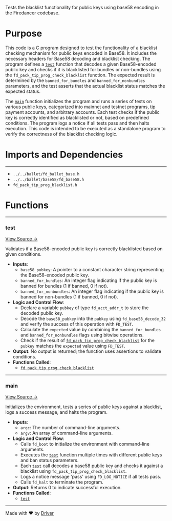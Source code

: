 <!--------------------------------------------------------------------------------->
<!-- IMPORTANT: This file is auto-generated by Driver (https://driver.ai). -------->
<!-- Manual edits may be overwritten on future commits. --------------------------->
<!--------------------------------------------------------------------------------->

Tests the blacklist functionality for public keys using base58 encoding in the Firedancer codebase.

# Purpose
This code is a C program designed to test the functionality of a blacklist checking mechanism for public keys encoded in Base58. It includes the necessary headers for Base58 decoding and blacklist checking. The program defines a [`test`](<#test>) function that decodes a given Base58-encoded public key and checks if it is blacklisted for bundles or non-bundles using the `fd_pack_tip_prog_check_blacklist` function. The expected result is determined by the `banned_for_bundles` and `banned_for_nonbundles` parameters, and the test asserts that the actual blacklist status matches the expected status.

The [`main`](<#main>) function initializes the program and runs a series of tests on various public keys, categorized into mainnet and testnet programs, tip payment accounts, and arbitrary accounts. Each test checks if the public key is correctly identified as blacklisted or not, based on predefined conditions. The program logs a notice if all tests pass and then halts execution. This code is intended to be executed as a standalone program to verify the correctness of the blacklist checking logic.
# Imports and Dependencies

---
- `../../ballet/fd_ballet_base.h`
- `../../ballet/base58/fd_base58.h`
- `fd_pack_tip_prog_blacklist.h`


# Functions

---
### test<!-- {{#callable:test}} -->
[View Source →](<../../../../../src/disco/pack/test_tip_prog_blacklist.c#L5>)

Validates if a Base58-encoded public key is correctly blacklisted based on given conditions.
- **Inputs**:
    - `base58_pubkey`: A pointer to a constant character string representing the Base58-encoded public key.
    - `banned_for_bundles`: An integer flag indicating if the public key is banned for bundles (1 if banned, 0 if not).
    - `banned_for_nonbundles`: An integer flag indicating if the public key is banned for non-bundles (1 if banned, 0 if not).
- **Logic and Control Flow**:
    - Declare a variable `pubkey` of type `fd_acct_addr_t` to store the decoded public key.
    - Decode the `base58_pubkey` into the `pubkey` using `fd_base58_decode_32` and verify the success of this operation with `FD_TEST`.
    - Calculate the `expected` value by combining the `banned_for_bundles` and `banned_for_nonbundles` flags using bitwise operations.
    - Check if the result of [`fd_pack_tip_prog_check_blacklist`](<fd_pack_tip_prog_blacklist.h.md#fd_pack_tip_prog_check_blacklist>) for the `pubkey` matches the `expected` value using `FD_TEST`.
- **Output**: No output is returned; the function uses assertions to validate conditions.
- **Functions Called**:
    - [`fd_pack_tip_prog_check_blacklist`](<fd_pack_tip_prog_blacklist.h.md#fd_pack_tip_prog_check_blacklist>)


---
### main<!-- {{#callable:main}} -->
[View Source →](<../../../../../src/disco/pack/test_tip_prog_blacklist.c#L15>)

Initializes the environment, tests a series of public keys against a blacklist, logs a success message, and halts the program.
- **Inputs**:
    - `argc`: The number of command-line arguments.
    - `argv`: An array of command-line arguments.
- **Logic and Control Flow**:
    - Calls `fd_boot` to initialize the environment with command-line arguments.
    - Executes the [`test`](<#test>) function multiple times with different public keys and ban status parameters.
    - Each [`test`](<#test>) call decodes a base58 public key and checks it against a blacklist using `fd_pack_tip_prog_check_blacklist`.
    - Logs a notice message 'pass' using `FD_LOG_NOTICE` if all tests pass.
    - Calls `fd_halt` to terminate the program.
- **Output**: Returns 0 to indicate successful execution.
- **Functions Called**:
    - [`test`](<#test>)



---
Made with ❤️ by [Driver](https://www.driver.ai/)